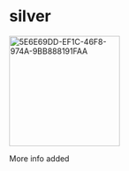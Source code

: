 # silver
<img width="200" alt="5E6E69DD-EF1C-46F8-974A-9BB888191FAA" src="https://user-images.githubusercontent.com/12631178/129135756-69581640-c7da-4e2f-afa9-04691663775f.png">

More info added
